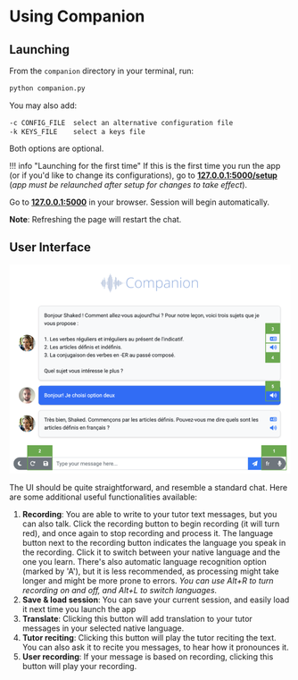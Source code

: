 # Using Companion

## Launching
From the `companion` directory in your terminal, run:
```bash
python companion.py
```
You may also add:
```
-c CONFIG_FILE  select an alternative configuration file
-k KEYS_FILE    select a keys file
```
Both options are optional.

!!! info "Launching for the first time"
    If this is the first time you run the app (or if you'd like to change its configurations), 
    go to **[127.0.0.1:5000/setup](http://127.0.0.1:5000/setup)** <br>(_app must be relaunched
    after setup for changes to take effect_).

Go to **[127.0.0.1:5000](http://127.0.0.1:5000)** in your browser. Session will
begin automatically.

**Note**: Refreshing the page will restart the chat.



## User Interface

![ui](images/screen.png)


The UI should be quite straightforward, and resemble a standard chat. Here are some additional 
useful functionalities available:

1. **Recording**: You are able to write to your tutor text messages, but you can also talk. Click the 
recording button to begin recording (it will turn red), and once again to stop recording and process it.
The language button next to the recording button indicates the language you speak in the recording. Click it to
switch between your native language and the one you learn. There's also automatic language recognition option
(marked by 'A'), but it is less recommended, as processing might take longer and might be more prone to errors.
_You can use Alt+R to turn recording on and off, and Alt+L to switch languages._
2. **Save & load session**: You can save your current session, and easily load it next time you launch the app
3. **Translate**: Clicking this button will add translation to your tutor messages in your selected native language.
4. **Tutor reciting**: Clicking this button will play the tutor reciting the text. You can also ask it to recite
you messages, to hear how it pronounces it.
5. **User recording**: If your message is based on recording, clicking this button will play your recording.
